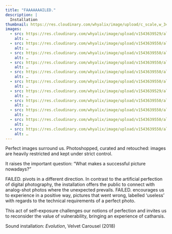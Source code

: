 ```yaml
---
title: "FAAAAAAAILED."
description: |
  Installation
thumbnail: https://res.cloudinary.com/whyalix/image/upload/c_scale,w_342/v1543639632/alixlucas/failed/photoshopbanner.jpg
images:
  - src: https://res.cloudinary.com/whyalix/image/upload/v1543639529/alixlucas/failed/Failed-Exhibition-01.jpg
    alt: …
  - src: https://res.cloudinary.com/whyalix/image/upload/v1543639550/alixlucas/failed/Failed-Exhibition-02.jpg
    alt: …
  - src: https://res.cloudinary.com/whyalix/image/upload/v1543639550/alixlucas/failed/Failed-Exhibition-03.jpg
    alt: …
  - src: https://res.cloudinary.com/whyalix/image/upload/v1543639550/alixlucas/failed/Failed-Exhibition-04.jpg
    alt: …
  - src: https://res.cloudinary.com/whyalix/image/upload/v1543639550/alixlucas/failed/Failed-Exhibition-05.jpg
    alt: …
  - src: https://res.cloudinary.com/whyalix/image/upload/v1543639550/alixlucas/failed/Failed-Exhibition-06.jpg
    alt: …
  - src: https://res.cloudinary.com/whyalix/image/upload/v1543639529/alixlucas/failed/Failed-Process-01.jpg
    alt: …
  - src: https://res.cloudinary.com/whyalix/image/upload/v1543639550/alixlucas/failed/Failed-Process-02.jpg
    alt: …
  - src: https://res.cloudinary.com/whyalix/image/upload/v1543639550/alixlucas/failed/Failed-Process-03.jpg
    alt: …
  - src: https://res.cloudinary.com/whyalix/image/upload/v1543639550/alixlucas/failed/Failed-Process-04.jpg
    alt: …
  - src: https://res.cloudinary.com/whyalix/image/upload/v1543639550/alixlucas/failed/Failed-Process-05.jpg
    alt: …
---
```

Perfect images surround us. Photoshopped, curated and retouched: images are heavily restricted and kept under strict control. 

It raises the important question:
“What makes a successful picture nowadays?”

FAILED. pivots in a different direction. 
In contrast to the artificial perfection of digital photography, the installation offers the public to connect with analog-shot photos where the unexpected prevails. 
FAILED. encourages us to experience in a positive way, pictures that went wrong, labelled ‘useless’ with regards to the technical requirements of a perfect photo.  

This act of self-exposure challenges our notions of perfection and invites us to reconsider the value of vulnerability, bringing an experience of catharsis.


Sound installation: *Evolution*, Velvet Carousel (2018)
